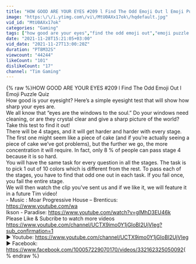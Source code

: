 ```yaml
---
title: "HOW GOOD ARE YOUR EYES #209 l Find The Odd Emoji Out l Emoji Puzzle Quiz"
image: "https:\/\/i.ytimg.com\/vi\/MtU0AXx17ok\/hqdefault.jpg"
vid_id: "MtU0AXx17ok"
categories: "Gaming"
tags: ["how good are your eyes","find the odd emoji out","emoji puzzle quiz"]
date: "2021-11-28T15:21:05+03:00"
vid_date: "2021-11-27T13:00:20Z"
duration: "PT8M32S"
viewcount: "44244"
likeCount: "101"
dislikeCount: "17"
channel: "Tim Gaming"
---
```

{% raw %}HOW GOOD ARE YOUR EYES #209 l Find The Odd Emoji Out l Emoji Puzzle Quiz<br />How good is your eyesight? Here’s a simple eyesight test that will show how sharp your eyes are. <br />We all know that “eyes are the windows to the soul.” Do your windows need cleaning, or are they crystal clear and give a sharp picture of the world? Take this test to find it out!<br />There will be 4 stages, and it will get harder and harder with every stage. The first one might seem like a piece of cake (and if you’re actually seeing a piece of cake we’ve got problems), but the further we go, the more concentration it will require. In fact, only 8 % of people can pass stage 4 because it is so hard.  <br />You will have the same task for every question in all the stages. The task is to pick 1 out of 10 colors which is different from the rest. To pass each of the stages, you have to find that odd one out in each task. If you fail once, you fail the entire stage.<br />We will then watch the clip you've sent us and if we like it, we will feature it in a future Tim video!<br />- Music : Moar Progressive House – Brenticus: <a rel="nofollow" target="blank" href="https://www.youtube.com/wa">https://www.youtube.com/wa</a><br />Ikson - Paradise: <a rel="nofollow" target="blank" href="https://www.youtube.com/watch?v=glMhD3EU46k">https://www.youtube.com/watch?v=glMhD3EU46k</a><br />Please Like &amp; Subcribe to watch more videos<br /><a rel="nofollow" target="blank" href="https://www.youtube.com/channel/UCTX9imo0Y1jGIoBI2UjVIeg?sub_confirmation=1">https://www.youtube.com/channel/UCTX9imo0Y1jGIoBI2UjVIeg?sub_confirmation=1</a> <br />▶ Youtube: <a rel="nofollow" target="blank" href="https://www.youtube.com/channel/UCTX9imo0Y1jGIoBI2UjVIeg">https://www.youtube.com/channel/UCTX9imo0Y1jGIoBI2UjVIeg</a><br />▶ Facebook: <a rel="nofollow" target="blank" href="https://www.facebook.com/100057229070170/videos/332162325050092">https://www.facebook.com/100057229070170/videos/332162325050092</a>{% endraw %}
